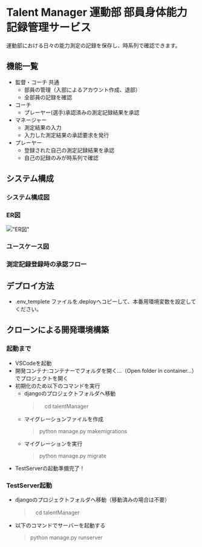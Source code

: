 # Talent Manager 運動部 部員身体能力 記録管理サービス
運動部における日々の能力測定の記録を保存し、時系列で確認できます。

## 機能一覧

- 監督・コーチ 共通
    - 部員の管理（入部によるアカウント作成、退部）
    - 全部員の記録を確認
- コーチ
    - プレーヤー(選手)承認済みの測定記録結果を承認
- マネージャー
    - 測定結果の入力
    - 入力した測定結果の承認要求を発行
- プレーヤー
    - 登録された自己の測定記録結果を承認
    - 自己の記録のみが時系列で確認

## システム構成
### システム構成図

### ER図
!["ER図"]("documents/ER図/他形式ファイル/ER図.png")
### ユースケース図

### 測定記録登録時の承認フロー

## デプロイ方法
- .env_templete ファイルを.deployへコピーして、本番用環境変数を設定してください。


## クローンによる開発環境構築
### 起動まで
- VSCodeを起動 
- 開発コンテナ:コンテナーでフォルダを開く...（Open folder in container...）でプロジェクトを開く
- 初期化のため以下のコマンドを実行
    - djangoのプロジェクトフォルダへ移動  
        >　cd talentManager
    - マイグレーションファイルを作成
        > python manage.py makemigrations  
    - マイグレーションを実行
        > python manage.py migrate  
- TestServerの起動準備完了！

### TestServer起動
- djangoのプロジェクトフォルダへ移動（移動済みの場合は不要）
    >　cd talentManager
- 以下のコマンドでサーバーを起動する
    > python manage.py runserver  
